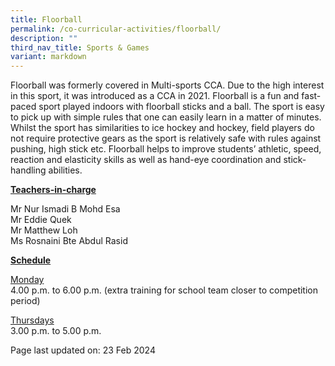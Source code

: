 ```yaml
---
title: Floorball
permalink: /co-curricular-activities/floorball/
description: ""
third_nav_title: Sports & Games
variant: markdown
---
```

<p>Floorball was formerly covered in Multi-sports CCA. Due to the high interest in this sport, it was introduced as a CCA in 2021. Floorball is a fun and fast-paced sport played indoors with floorball sticks and a ball. The sport is easy to pick up with simple rules that one can easily learn in a matter of minutes. Whilst the sport has similarities to ice hockey and hockey, field players do not require protective gears as the sport is relatively safe with rules against pushing, high stick etc. Floorball helps to improve students’ athletic, speed, reaction and elasticity skills as well as hand-eye coordination and stick-handling abilities.</p>
<p><u><strong>Teachers-in-charge</strong></u></p>
<p>Mr Nur Ismadi B Mohd Esa<br>Mr Eddie Quek<br>Mr Matthew Loh<br>Ms Rosnaini Bte Abdul Rasid</p>
<p><u><strong>Schedule</strong></u></p>
<p><u>Monday</u><br>4.00 p.m. to 6.00 p.m. (extra training for school team closer to competition period)</p>
<p><u>Thursdays</u><br>3.00 p.m. to 5.00 p.m.</p>
<p>Page last updated on: 23 Feb 2024</p>